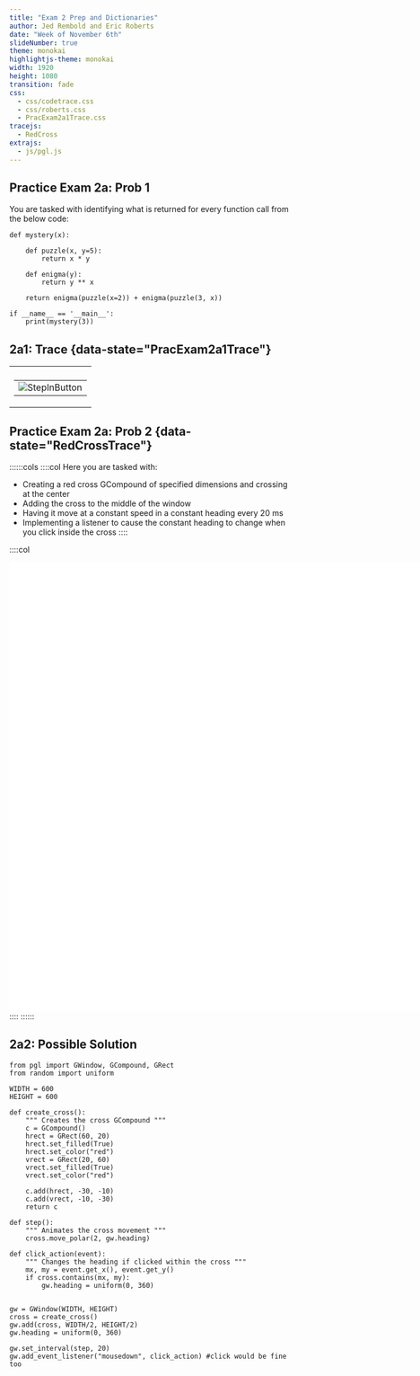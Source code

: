```yaml
---
title: "Exam 2 Prep and Dictionaries"
author: Jed Rembold and Eric Roberts
date: "Week of November 6th"
slideNumber: true
theme: monokai
highlightjs-theme: monokai
width: 1920
height: 1080
transition: fade
css:
  - css/codetrace.css
  - css/roberts.css
  - PracExam2a1Trace.css
tracejs:
  - RedCross
extrajs:
  - js/pgl.js
---
```



## Practice Exam 2a: Prob 1
You are tasked with identifying what is returned for every function call from the below code:
```{.mypython style="max-height:850px; font-size:.8em"}
def mystery(x):

    def puzzle(x, y=5):
        return x * y

    def enigma(y):
        return y ** x

    return enigma(puzzle(x=2)) + enigma(puzzle(3, x))

if __name__ == '__main__':
    print(mystery(3))
```

## 2a1: Trace {data-state="PracExam2a1Trace"}

<table id="PracExam2a1TraceTable">
<tbody>
<tr><td><div id="PracExam2a1Trace"></div></td></tr>
<tr>
<td style="text-align:center;">
<table class="CTControlStrip">
<tbody>
<tr>
<td>
<img id=PracExam2a1TraceStepInButton
     class="CTButton"
     src="images/StepInControl.png"
     alt="StepInButton" />
</td>
</tr>
</tbody>
</table>
</td>
</tr>
</tbody>
</table>

## Practice Exam 2a: Prob 2 {data-state="RedCrossTrace"}
::::::cols
::::col
Here you are tasked with:

- Creating a red cross GCompound of specified dimensions and crossing at the center
- Adding the cross to the middle of the window
- Having it move at a constant speed in a constant heading every 20 ms
- Implementing a listener to cause the constant heading to change when you click inside the cross
::::

::::col
<div id="RedCrossCanvas" class="CTCanvas"
     style="border:none; background-color:white; width:800px; height:800px;"></div>
::::
::::::

## 2a2: Possible Solution
```{.mypython style='max-height:850px; font-size:.7em;'}
from pgl import GWindow, GCompound, GRect
from random import uniform

WIDTH = 600
HEIGHT = 600

def create_cross():
    """ Creates the cross GCompound """
    c = GCompound()
    hrect = GRect(60, 20)
    hrect.set_filled(True)
    hrect.set_color("red")
    vrect = GRect(20, 60)
    vrect.set_filled(True)
    vrect.set_color("red")

    c.add(hrect, -30, -10)
    c.add(vrect, -10, -30)
    return c

def step():
    """ Animates the cross movement """
    cross.move_polar(2, gw.heading)

def click_action(event):
    """ Changes the heading if clicked within the cross """
    mx, my = event.get_x(), event.get_y()
    if cross.contains(mx, my):
        gw.heading = uniform(0, 360)


gw = GWindow(WIDTH, HEIGHT)
cross = create_cross()
gw.add(cross, WIDTH/2, HEIGHT/2)
gw.heading = uniform(0, 360)

gw.set_interval(step, 20)
gw.add_event_listener("mousedown", click_action) #click would be fine too
```
